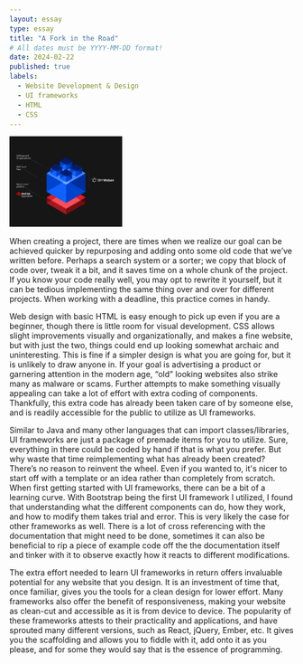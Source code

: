 ```yaml
---
layout: essay
type: essay
title: "A Fork in the Road"
# All dates must be YYYY-MM-DD format!
date: 2024-02-22
published: true
labels:
  - Website Development & Design
  - UI frameworks
  - HTML
  - CSS
---
```


<img width="200px" class="rounded float-start pe-4" src="../img/ibm.jpg">

When creating a project, there are times when we realize our goal can be achieved quicker by repurposing and adding onto some old code that we’ve written before. Perhaps a search system or a sorter; we copy that block of code over, tweak it a bit, and it saves time on a whole chunk of the project. If you know your code really well, you may opt to rewrite it yourself, but it can be tedious implementing the same thing over and over for different projects. When working with a deadline, this practice comes in handy. 

Web design with basic HTML is easy enough to pick up even if you are a beginner, though there is little room for visual development. CSS allows slight improvements visually and organizationally, and makes a fine website, but with just the two, things could end up looking somewhat archaic and uninteresting. This is fine if a simpler design is what you are going for, but it is unlikely to draw anyone in. If your goal is advertising a product or garnering attention in the modern age, “old” looking websites also strike many as malware or scams. Further attempts to make something visually appealing can take a lot of effort with extra coding of components. Thankfully, this extra code has already been taken care of by someone else, and is readily accessible for the public to utilize as UI frameworks.

Similar to Java and many other languages that can import classes/libraries, UI frameworks are just a package of premade items for you to utilize. Sure, everything in there could be coded by hand if that is what you prefer. But why waste that time reimplementing what has already been created? There’s no reason to reinvent the wheel. Even if you wanted to, it's nicer to start off with a template or an idea rather than completely from scratch. When first getting started with UI frameworks, there can be a bit of a learning curve. With Bootstrap being the first UI framework I utilized, I found that understanding what the different components can do, how they work, and how to modify them takes trial and error. This is very likely the case for other frameworks as well. There is a lot of cross referencing with the documentation that might need to be done, sometimes it can also be beneficial to rip a piece of example code off the the documentation itself and tinker with it to observe exactly how it reacts to different modifications. 

The extra effort needed to learn UI frameworks in return offers invaluable potential for any website that you design. It is an investment of time that, once familiar, gives you the tools for a clean design for lower effort. Many frameworks also offer the benefit of responsiveness, making your website as clean-cut and accessible as it is from device to device. The popularity of these frameworks attests to their practicality and applications, and have sprouted many different versions, such as React, jQuery, Ember, etc. It gives you the scaffolding and allows you to fiddle with it, add onto it as you please, and for some they would say that is the essence of programming.
